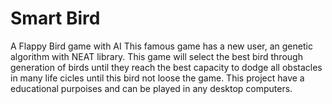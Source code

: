 # Smart Bird
A Flappy Bird game with AI
This famous game has a new user, an genetic algorithm with NEAT library. This game will select the best bird through generation of birds until they reach the best capacity to dodge all obstacles in many life cicles until this bird not loose the game. 
This project have a educational purpoises and can be played in any desktop computers. 
